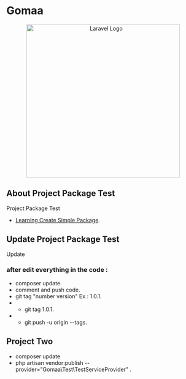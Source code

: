 # Gomaa


<p align="center"><a href="https://laravel.com" target="_blank"><img src="https://raw.githubusercontent.com/laravel/art/master/logo-lockup/5%20SVG/2%20CMYK/1%20Full%20Color/laravel-logolockup-cmyk-red.svg" width="400" alt="Laravel Logo"></a></p>

## About Project Package Test
Project Package Test

- [Learning Create Simple Package](https://medium.com/@francismacugay/build-your-own-laravel-package-in-10-minutes-using-composer-867e8ef875dd).


## Update Project Package Test
Update

### after edit everything in the code :
- composer update.
- comment and push code.
- git tag "number version" Ex : 1.0.1.
- - git tag 1.0.1.
- -  git push -u origin --tags.


## Project Two 

- composer update
-  php artisan vendor:publish --provider="Gomaa\Test\TestServiceProvider" .
